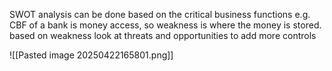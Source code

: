 SWOT analysis can be done based on the critical business functions 
e.g. CBF of a bank is money access, so weakness is where the money is stored. based on weakness look at threats and opportunities to add more controls

![[Pasted image 20250422165801.png]]